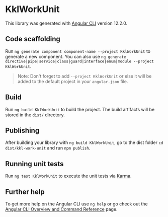# KklWorkUnit

This library was generated with [Angular CLI](https://github.com/angular/angular-cli) version 12.2.0.

## Code scaffolding

Run `ng generate component component-name --project KklWorkUnit` to generate a new component. You can also use `ng generate directive|pipe|service|class|guard|interface|enum|module --project KklWorkUnit`.
> Note: Don't forget to add `--project KklWorkUnit` or else it will be added to the default project in your `angular.json` file. 

## Build

Run `ng build KklWorkUnit` to build the project. The build artifacts will be stored in the `dist/` directory.

## Publishing

After building your library with `ng build KklWorkUnit`, go to the dist folder `cd dist/kkl-work-unit` and run `npm publish`.

## Running unit tests

Run `ng test KklWorkUnit` to execute the unit tests via [Karma](https://karma-runner.github.io).

## Further help

To get more help on the Angular CLI use `ng help` or go check out the [Angular CLI Overview and Command Reference](https://angular.io/cli) page.
